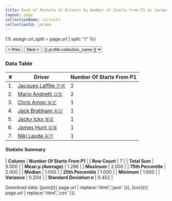 ```yaml
---
title: Rank of Formula 1® Drivers by Number of Starts from P1 at Jarama
layout: page
collectionName: circuits
collectionId: jarama
---
```


{% assign url_split = page.url | split: "/" %}
<div id="collection-navigation">
<button onclick="selector.options[selector.selectedIndex-1].value && (window.location = selector.options[selector.selectedIndex-1].value);">&lt; Prev</button>
<button onclick="selector.options[selector.selectedIndex+1].value && (window.location = selector.options[selector.selectedIndex+1].value);">Next &gt;</button>
<select id="selector" onchange="this.options[this.selectedIndex].value && (window.location = this.options[this.selectedIndex].value);">
  {% for collectionId in site.data[page.collectionName].refs %}
    {% if collectionId == page.collectionId %}
      {% assign selected = "selected" %}
    {% else %}
      {% assign selected = "" %}
    {% endif %}
    {% assign profile = site.data[page.collectionName][collectionId].profile %}
    <option value="/f1/{{ page.collectionName }}/{{ collectionId }}/{{ url_split[4] }}" {{ selected }}>{{ profile.collection_name }}</option>
  {% endfor %}
</select>
</div>

<canvas id="chart" width="400" height="180"></canvas>
<script>
var data = {
  "labels" : [
    "Jacques Laffite",
    "Mario Andretti",
    "Chris Amon",
    "Jack Brabham",
    "Jacky Ickx",
    "James Hunt",
    "Niki Lauda"
  ],
  "datasets" : [
    {
      "label" : "Number Of Starts From P1",
      "data" : [
        2,
        2,
        1,
        1,
        1,
        1,
        1
      ],
      "borderColor" : [
        "#1D181E",
        "#1D181E",
        "#1D181E",
        "#1D181E",
        "#1D181E",
        "#1D181E",
        "#1D181E"
      ],
      "borderWidth" : 1,
      "backgroundColor" : [
        "#9C8E8D",
        "#9C8E8D",
        "#9C8E8D",
        "#9C8E8D",
        "#9C8E8D",
        "#9C8E8D",
        "#9C8E8D"
      ]
    }
  ]
};
var options = {
  legend: {
    display: false
  },
  scales: {
    xAxes: [{
      ticks: {
        beginAtZero: true,
        maxRotation: 180,
        display: window.innerWidth > 800
      }
    }],
    yAxes: [{
      ticks: {
        beginAtZero: true
      }
    }]
  },
  onResize: function(chart, size) {
    chart.options.scales.xAxes[0].ticks.display = size.width > 800;
  }
};
var chart = new Chart("chart", {
    data: data,
    type: 'bar',
    options: options
});
</script>



### Data Table

| # | Driver | Number Of Starts From P1 |
|--|--|--|
| 1. | [Jacques Laffite 🇫🇷](/f1/drivers/laffite) | 2 |
| 2. | [Mario Andretti 🇺🇸](/f1/drivers/mario_andretti) | 2 |
| 3. | [Chris Amon 🇳🇿](/f1/drivers/amon) | 1 |
| 4. | [Jack Brabham 🇦🇺](/f1/drivers/jack_brabham) | 1 |
| 5. | [Jacky Ickx 🇧🇪](/f1/drivers/ickx) | 1 |
| 6. | [James Hunt 🇬🇧](/f1/drivers/hunt) | 1 |
| 7. | [Niki Lauda 🇦🇹](/f1/drivers/lauda) | 1 |

#### Statistic Summary

| **Column** | **Number Of Starts From P1** |
| **Row Count** | 7 |
| **Total Sum** | 9.000 |
| **Mean μ (Average)** | 1.286 |
| **Maximum** | 2.000 |
| **75th Percentile** | 2.000 |
| **Median** | 1.000 |
| **25th Percentile** | 1.000 |
| **Minimum** | 1.000 |
| **Variance** | 0.204 |
| **Standard Deviation σ** | 0.452 |

Download data: [json]({{ page.url | replace:'.html','.json' }}), [csv]({{ page.url | replace:'.html','.csv' }})
